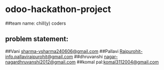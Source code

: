 # odoo-hackathon-project
##team name: chill(y) coders
## problem statement:
##Vani sharma-vsharma240606@gmail.com
##Pallavi Rajpurohit-info.pallavirajpurohit@gmail.com
##dhruvanshi nagar-nagardhruvanshi2012@gmail.com
##komal pal:komal3112004@gmail.com
